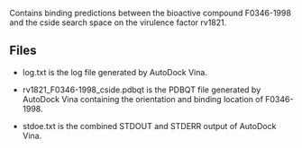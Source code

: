 Contains binding predictions between the bioactive compound F0346-1998 and the cside search space on the virulence factor rv1821.

## Files

- log.txt is the log file generated by AutoDock Vina.

- rv1821_F0346-1998_cside.pdbqt is the PDBQT file generated by AutoDock Vina containing the orientation and binding location of F0346-1998.

- stdoe.txt is the combined STDOUT and STDERR output of AutoDock Vina.

